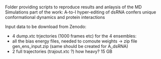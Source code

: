 Folder providing scripts to reproduce results and anlaysis of the MD Simulations part of the work:  A-to-I hyper-editing of dsRNA confers unique conformational dynamics and protein interactions


Input data to be download from Zenodo:
- 4 dump.xtc trjectories (1000 frames etc) for the 4 ensembles:
- all the bias energy files, needed to comoute weights -> zip file gen_ens_input.zip (same should be created for A_dsRNA)
- 2 full trajectories (trajout.xtc ?) how heavy? 15 GB
